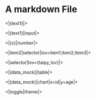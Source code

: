 # A markdown File

<|{text1}|>

<|{text1}|input|>

<|{x}|number|>

<|item2|selector|lov=item1;item2;item3|>

<|selector|lov={taipy_lov}|>

<|{data_mock}|table|>

<|{data_mock}|chart|x=id|y=age|>

<|toggle|theme|>